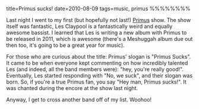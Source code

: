 title=Primus sucks!
date=2010-08-09
tags=music, primus
%%%%%%%%

Last night I went to my first (but hopefully not last!) [Primus][1]
show. The show itself was fantastic, Les Claypool is a fantastically
weird and equally awesome bassist. I learned that Les is writing a new
album with Primus to be released in 2011, which is awesome (there's a
Meshuggah album due out then too, it's going to be a great year for
music).

For those who are curious about the title: Primus' slogan is "Primus
Sucks". It came to be when everyone kept commenting on how incredibly
talented Les (and indeed, all the band members were): "hey, you're
really good!".  Eventually, Les started responding with "No, we suck",
and their slogan was born. So, if you're a true Primus fan, you say
"Hey man, Primus sucks!". It was chanted during the encore at the show
last night.

Anyway, I get to cross another band off of my list. Woohoo!

 [1]: http://en.wikipedia.org/wiki/Primus_%28band%29
